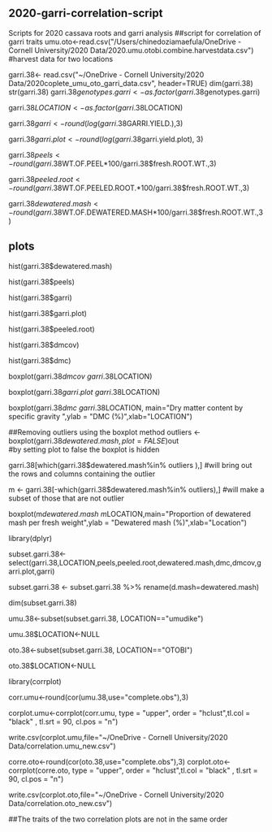 ## 2020-garri-correlation-script
Scripts for 2020 cassava roots and garri analysis
##script for correlation of garri traits
umu.oto<-read.csv("/Users/chinedoziamaefula/OneDrive - Cornell University/2020 Data/2020.umu.otobi.combine.harvestdata.csv") #harvest data for two locations

garri.38<- read.csv("~/OneDrive - Cornell University/2020 Data/2020coplete_umu_oto_garri_data.csv", header=TRUE)
dim(garri.38)
str(garri.38)
garri.38$genotypes.garri<-as.factor(garri.38$genotypes.garri)

garri.38$LOCATION<-as.factor(garri.38$LOCATION)

garri.38$garri<-round(log(garri.38$GARRI.YIELD.),3)

garri.38$garri.plot<-round(log(garri.38$garri.yield.plot), 3)

garri.38$peels<-round(garri.38$WT.OF.PEEL*100/garri.38$fresh.ROOT.WT.,3)

garri.38$peeled.root<-round(garri.38$WT.OF.PEELED.ROOT.*100/garri.38$fresh.ROOT.WT.,3)

garri.38$dewatered.mash<-round(garri.38$WT.OF.DEWATERED.MASH*100/garri.38$fresh.ROOT.WT.,3)

## plots

hist(garri.38$dewatered.mash)

hist(garri.38$peels)

hist(garri.38$garri)

hist(garri.38$garri.plot)

hist(garri.38$peeled.root)

hist(garri.38$dmcov)

hist(garri.38$dmc)

boxplot(garri.38$dmcov~garri.38$LOCATION)

boxplot(garri.38$garri.plot~garri.38$LOCATION)

boxplot(garri.38$dmc~garri.38$LOCATION, main="Dry matter content by specific gravity ",ylab = "DMC (%)",xlab="LOCATION")

##Removing outliers using the boxplot method
outliers <- boxplot(garri.38$dewatered.mash,plot=FALSE)$out  
#by setting plot to false the boxplot is hidden

garri.38[which(garri.38$dewatered.mash%in% outliers ),] 
#will bring out the rows and columns containing the outlier

m <- garri.38[-which(garri.38$dewatered.mash%in% outliers),] 
#will make a subset of those that are not outlier

boxplot(m$dewatered.mash~m$LOCATION,main="Proportion of dewatered mash per fresh weight",ylab = "Dewatered mash (%)",xlab="Location")

library(dplyr)

subset.garri.38<-select(garri.38,LOCATION,peels,peeled.root,dewatered.mash,dmc,dmcov,garri.plot,garri)

subset.garri.38 <- subset.garri.38 %>% rename(d.mash=dewatered.mash)

dim(subset.garri.38)

umu.38<-subset(subset.garri.38, LOCATION=="umudike")

umu.38$LOCATION<-NULL

oto.38<-subset(subset.garri.38, LOCATION=="OTOBI")

oto.38$LOCATION<-NULL

library(corrplot)

corr.umu<-round(cor(umu.38,use="complete.obs"),3)

corplot.umu<-corrplot(corr.umu, type = "upper", order = "hclust",tl.col = "black" , tl.srt = 90,  cl.pos = "n")

write.csv(corplot.umu,file="~/OneDrive - Cornell University/2020 Data/correlation.umu_new.csv")


corre.oto<-round(cor(oto.38,use="complete.obs"),3)
corplot.oto<-corrplot(corre.oto, type = "upper", order = "hclust",tl.col = "black" , tl.srt = 90,  cl.pos = "n")

write.csv(corplot.oto,file="~/OneDrive - Cornell University/2020 Data/correlation.oto_new.csv")

##The traits of the two correlation plots are not in the same order






